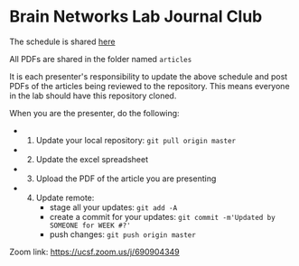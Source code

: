 # Brain Networks Lab Journal Club

The schedule is shared [here](https://docs.google.com/spreadsheets/d/1ByGjJErnOnr8B-xiYPzZLfBsqS0NZp3QMiwtfqfAE14/edit#gid=0)

All PDFs are shared in the folder named `articles`

It is each presenter's responsibility to update the above schedule and post PDFs of the articles being reviewed to the repository. This means everyone in the lab should have this repository cloned.

When you are the presenter, do the following:
 - 1) Update your local repository: `git pull origin master`
 - 2) Update the excel spreadsheet
 - 3) Upload the PDF of the article you are presenting
 - 4) Update remote:
      - stage all your updates: `git add -A`
      - create a commit for your updates: `git commit -m'Updated by SOMEONE for WEEK #?'`
      - push changes: `git push origin master`

Zoom link: https://ucsf.zoom.us/j/690904349
